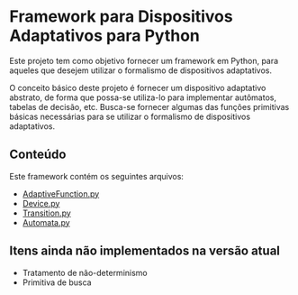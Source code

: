 # Framework para Dispositivos Adaptativos para Python #

Este projeto tem como objetivo fornecer um framework em Python, para aqueles que desejem utilizar o formalismo de dispositivos adaptativos.

O conceito básico deste projeto é fornecer um dispositivo adaptativo abstrato, de forma que possa-se utiliza-lo para implementar autômatos, tabelas de decisão, etc. Busca-se fornecer algumas das funções primitivas básicas necessárias para se utilizar o formalismo de dispositivos adaptativos.

## Conteúdo ##

Este framework contém os seguintes arquivos:
  * [AdaptiveFunction.py](http://code.google.com/p/adaptive-device-framework/wiki/AdaptiveFunction)
  * [Device.py](http://code.google.com/p/adaptive-device-framework/wiki/Device)
  * [Transition.py](http://code.google.com/p/adaptive-device-framework/wiki/Transition)
  * [Automata.py](http://code.google.com/p/adaptive-device-framework/wiki/Automata)

## Itens ainda não implementados na versão atual ##

  * Tratamento de não-determinismo
  * Primitiva de busca